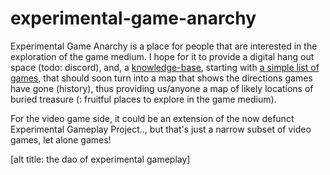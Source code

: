 # experimental-game-anarchy

Experimental Game Anarchy is a place for people that are interested in the exploration of the game medium. I hope for it to provide a digital hang out space (todo: discord), and, a [knowledge-base](https://github.com/Rahil627/experimental-game-anarchy/wiki), starting with [a simple list of games](https://github.com/Rahil627/experimental-game-anarchy/wiki/list), that should soon turn into a map that shows the directions games have gone (history), thus providing us/anyone a map of likely locations of buried treasure (: fruitful places to explore in the game medium).

For the video game side, it could be an extension of the now defunct Experimental Gameplay Project.., but that's just a narrow subset of video games, let alone games!

[alt title: the dao of experimental gameplay]
